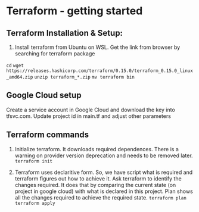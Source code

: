 # Terraform - getting started


## Terraform Installation & Setup:
1. Install terraform from Ubuntu on WSL. Get the link from browser by searching for terraform package

`cd`
`wget https://releases.hashicorp.com/terraform/0.15.0/terraform_0.15.0_linux_amd64.zip`
`unzip terraform_*.zip`
`mv terraform bin`


## Google Cloud setup
Create a service account in Google Cloud and download the key into tfsvc.com. 
Update project id in main.tf and adjust other parameters

## Terraform commands
1. Initialize terraform.  It downloads required dependences.  There is a warning on provider version deprecation and needs to be removed later.
`terraform init`

2. Terraform uses declaritive form.  So, we have script what is required and terraform figures out how to achieve it.  Ask terraform to identify the changes required.  It does that by comparing the current state (on project in google cloud) with what is declared in this project.  Plan shows all the changes required to achieve the required state.
`terraform plan`
`terraform apply`

